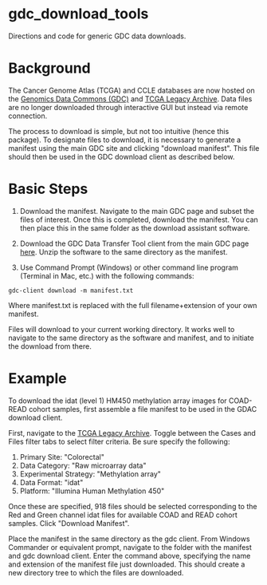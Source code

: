 # gdc_download_tools
Directions and code for generic GDC data downloads.

# Background
The Cancer Genome Atlas (TCGA) and CCLE databases are now hosted on the [Genomics Data Commons (GDC)](https://portal.gdc.cancer.gov/projects) and [TCGA Legacy Archive](https://portal.gdc.cancer.gov/legacy-archive/search/f). Data files are no longer downloaded through interactive GUI but instead via remote connection.

The process to download is simple, but not too intuitive (hence this package). To designate files to download, it is necessary to generate a manifest using the main GDC site and clicking "download manifest". This file should then be used in the GDC download client as described below.

# Basic Steps

1. Download the manifest. Navigate to the main GDC page and subset the files of interest. Once this is completed, download the manifest. You can then place this in the same folder as the download assistant software.

2. Download the GDC Data Transfer Tool client from the main GDC page [here](https://gdc.cancer.gov/access-data/gdc-data-transfer-tool). Unzip the software to the same directory as the manifest.

3. Use Command Prompt (Windows) or other command line program (Terminal in Mac, etc.) with the following commands: 

```
gdc-client download -m manifest.txt 
```
Where manifest.txt is replaced with the full filename+extension of your own manifest. 

Files will download to your current working directory. It works well to navigate to the same directory as the software and manifest, and to initiate the download from there.

# Example

To download the idat (level 1) HM450 methylation array images for COAD-READ cohort samples, first assemble a file manifest to be used in the GDAC download client.

First, navigate to the [TCGA Legacy Archive](https://portal.gdc.cancer.gov/legacy-archive/search/f). Toggle between the Cases and Files filter tabs to select filter criteria. Be sure specify the following:

1. Primary Site: "Colorectal"
2. Data Category: "Raw microarray data"
3. Experimental Strategy: "Methylation array"
4. Data Format: "idat" 
5. Platform: "Illumina Human Methylation 450"

Once these are specified, 918 files should be selected corresponding to the Red and Green channel idat files for available COAD and READ cohort samples. Click "Download Manifest".

Place the manifest in the same directory as the gdc client. From Windows Commander or equivalent prompt, navigate to the folder with the manifest and gdc download client. Enter the command above, specifying the name and extension of the manifest file just downloaded. This should create a new directory tree to which the files are downloaded.

#
